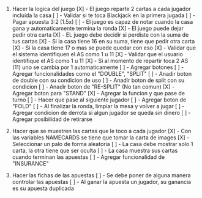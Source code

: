 1. Hacer la logica del juego
    [X] - El juego reparte 2 cartas a cada jugador incluida la casa
        [ ] - Validar si te toca Blackjack en la primera jugada
            [ ] - Pagar apuesta 3:2 (1.5x)
    [ ] - El juego es capaz de notar cuando la casa gana y automaticamente termina la ronda
    [X] - El juego puede dejar pedir otra carta 
    [X] - EL juego debe decidir si perdiste con la suma de tus cartas
    [X] - Si la casa tiene 16 en su suma, tiene que pedir otra carta
        [X] -  Si la casa tiene 17 o mas se puede quedar con eso
    [X] - Validar que el sistema identifiquen el AS como 1 u 11
        [X] - Validar que el usuario identifique el AS como 1 u 11
        [X] - Si al momento de repartir toca 2 AS (11) uno se cambia por 1 automaticamente
    [ ] - Agregar botones
        [ ] - Agregar funcionalidades como el "DOUBLE", "SPLIT" 
            [ ] - Anadir boton de double con su condicion de uso
            [ ] - Anadir boton de split con su condicion
                [ ] - Anadir boton de "RE-SPLIT" (No tan comun)
        [X] - Agregar boton para "STAND"
            [X] - Agregar la funcion y que pase de turno 
            [ ] - Hacer que pase al siguiente jugador
        [ ] - Agregar boton de "FOLD" 
    [ ] - Al finalizar la ronda, limpiar la mesa y volver a jugar
        [ ] - Agregar condicion de derrota si algun jugador se queda sin dinero
        [ ] - Agregar posibilidad de retirarse

2. Hacer que se muestren las cartas que le toco a cada jugador
    [X] - Con las variables NAMECARDS se tiene que tomar la carta de images
        [X] - Seleccionar un palo de forma aleatoria
    [ ] - La casa debe mostrar solo 1 carta, la otra tiene que ser oculta
        [ ] - La casa muestra sus cartas cuando terminan las apuestas
        [ ] - Agregar funcionalidad de "INSURANCE"

3. Hacer las fichas de las apuestas
    [ ] - Se debe poner de alguna manera controlar las apuestas
        [ ] - Al ganar la apuesta un jugador, su ganancia es su apuesta duplicada